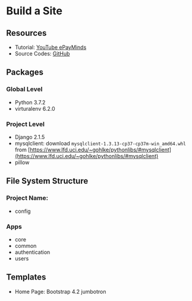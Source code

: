 # Build a Site

## Resources

- Tutorial: [YouTube ePayMinds](https://www.youtube.com/watch?v=5bTvseLFkAo&list=PLV2_Iivd4jxYVDWCcxmccusNaUx2kWCg1)
- Source Codes: [GitHub](https://github.com/codingforentrepreneurs/eCommerce)

## Packages

### Global Level

- Python 3.7.2
- virturalenv 6.2.0

### Project Level

- Django 2.1.5
- mysqlclient: download `mysqlclient‑1.3.13‑cp37‑cp37m‑win_amd64.whl` from [https://www.lfd.uci.edu/~gohlke/pythonlibs/#mysqlclient](https://www.lfd.uci.edu/~gohlke/pythonlibs/#mysqlclient)
- pillow

## File System Structure

### Project Name:

- config

### Apps

- core
- common
- authentication
- users

## Templates

- Home Page: Bootstrap 4.2 jumbotron
